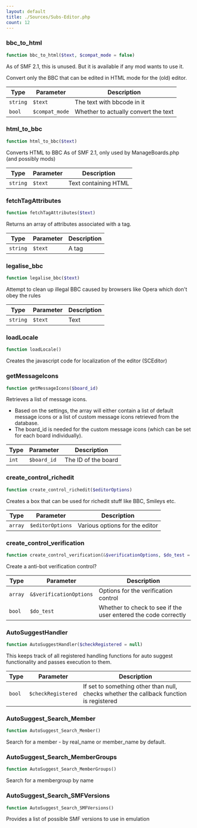 ```yaml
---
layout: default
title: ./Sources/Subs-Editor.php
count: 12
---
```


### bbc_to_html

```php
function bbc_to_html($text, $compat_mode = false)
```
As of SMF 2.1, this is unused. But it is available if any mod wants to use it.

Convert only the BBC that can be edited in HTML mode for the (old) editor.

Type|Parameter|Description
---|---|---
`string`|`$text`|The text with bbcode in it
`bool`|`$compat_mode`|Whether to actually convert the text

### html_to_bbc

```php
function html_to_bbc($text)
```
Converts HTML to BBC
As of SMF 2.1, only used by ManageBoards.php (and possibly mods)



Type|Parameter|Description
---|---|---
`string`|`$text`|Text containing HTML

### fetchTagAttributes

```php
function fetchTagAttributes($text)
```
Returns an array of attributes associated with a tag.



Type|Parameter|Description
---|---|---
`string`|`$text`|A tag

### legalise_bbc

```php
function legalise_bbc($text)
```
Attempt to clean up illegal BBC caused by browsers like Opera which don't obey the rules



Type|Parameter|Description
---|---|---
`string`|`$text`|Text

### loadLocale

```php
function loadLocale()
```
Creates the javascript code for localization of the editor (SCEditor)



### getMessageIcons

```php
function getMessageIcons($board_id)
```
Retrieves a list of message icons.

- Based on the settings, the array will either contain a list of default
  message icons or a list of custom message icons retrieved from the database.
- The board_id is needed for the custom message icons (which can be set for
  each board individually).

Type|Parameter|Description
---|---|---
`int`|`$board_id`|The ID of the board

### create_control_richedit

```php
function create_control_richedit($editorOptions)
```
Creates a box that can be used for richedit stuff like BBC, Smileys etc.



Type|Parameter|Description
---|---|---
`array`|`$editorOptions`|Various options for the editor

### create_control_verification

```php
function create_control_verification(&$verificationOptions, $do_test = false)
```
Create a anti-bot verification control?



Type|Parameter|Description
---|---|---
`array`|`&$verificationOptions`|Options for the verification control
`bool`|`$do_test`|Whether to check to see if the user entered the code correctly

### AutoSuggestHandler

```php
function AutoSuggestHandler($checkRegistered = null)
```
This keeps track of all registered handling functions for auto suggest functionality and passes execution to them.



Type|Parameter|Description
---|---|---
`bool`|`$checkRegistered`|If set to something other than null, checks whether the callback function is registered

### AutoSuggest_Search_Member

```php
function AutoSuggest_Search_Member()
```
Search for a member - by real_name or member_name by default.



### AutoSuggest_Search_MemberGroups

```php
function AutoSuggest_Search_MemberGroups()
```
Search for a membergroup by name



### AutoSuggest_Search_SMFVersions

```php
function AutoSuggest_Search_SMFVersions()
```
Provides a list of possible SMF versions to use in emulation



